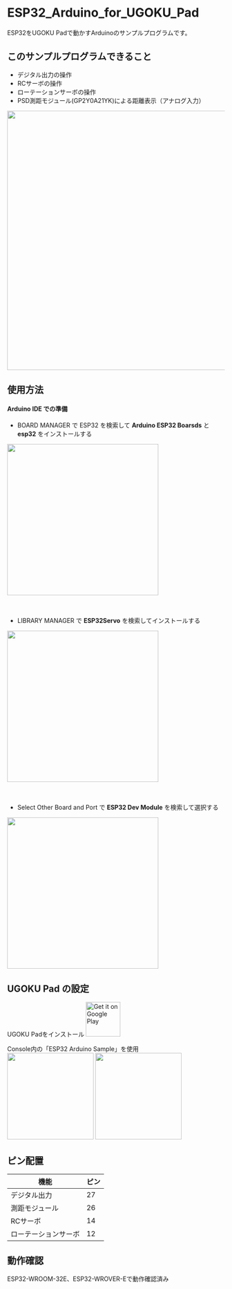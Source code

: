 # ESP32_Arduino_for_UGOKU_Pad
ESP32をUGOKU Padで動かすArduinoのサンプルプログラムです。  
## このサンプルプログラムできること
- デジタル出力の操作
- RCサーボの操作
- ローテーションサーボの操作
- PSD測距モジュール(GP2Y0A21YK)による距離表示（アナログ入力）
<img src="https://github.com/user-attachments/assets/b2da444f-e0e3-46c4-aa92-2031e2f38083" width="600">

## 使用方法
#### Arduino IDE での準備
- BOARD MANAGER で ESP32 を検索して **Arduino ESP32 Boarsds** と **esp32** をインストールする  
<img src="https://github.com/user-attachments/assets/34e671e7-9068-47e4-8431-86b137ea8c13" width="350">

　
- LIBRARY MANAGER で **ESP32Servo** を検索してインストールする  
<img src="https://github.com/user-attachments/assets/cae88e9d-53ed-4a1c-bf38-bd7de3d8b462" width="350">  

　
- Select Other Board and Port で **ESP32 Dev Module** を検索して選択する 
<img src="https://github.com/user-attachments/assets/670f19c9-2996-4bbd-9af5-0fa0ecb96540" width="350">  


## UGOKU Pad の設定
UGOKU Padをインストール
[<img src="https://github.com/user-attachments/assets/f54cbacd-c388-4011-bc9d-f74848ed55d5" alt="Get it on Google Play" height="80">](https://play.google.com/store/apps/details?id=com.ugoku_lab.ugoku_console)

Console内の「ESP32 Arduino Sample」を使用
<img src="https://github.com/user-attachments/assets/a0c7ed43-5082-4802-9647-cbb8cc861142" width="200">
<img src="https://github.com/user-attachments/assets/578605c3-9ea8-434b-b564-59bf12aa8233" width="200">


## ピン配置
| 機能 | ピン |
| ------------- | ------------- |
| デジタル出力  | 27 |
| 測距モジュール | 26 |
| RCサーボ | 14 |
| ローテーションサーボ | 12 |


## 動作確認
ESP32-WROOM-32E、ESP32-WROVER-Eで動作確認済み



